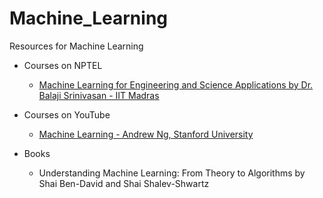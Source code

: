 # Machine_Learning
Resources for Machine Learning

- Courses on NPTEL
  - [Machine Learning for Engineering and Science Applications by Dr. Balaji Srinivasan - IIT Madras](https://nptel.ac.in/courses/106/106/106106198/)
  
- Courses on YouTube
  - [Machine Learning - Andrew Ng, Stanford University](https://www.youtube.com/playlist?list=PLLssT5z_DsK-h9vYZkQkYNWcItqhlRJLN)
  
- Books
  - Understanding Machine Learning: From Theory to Algorithms by Shai Ben-David and Shai Shalev-Shwartz

